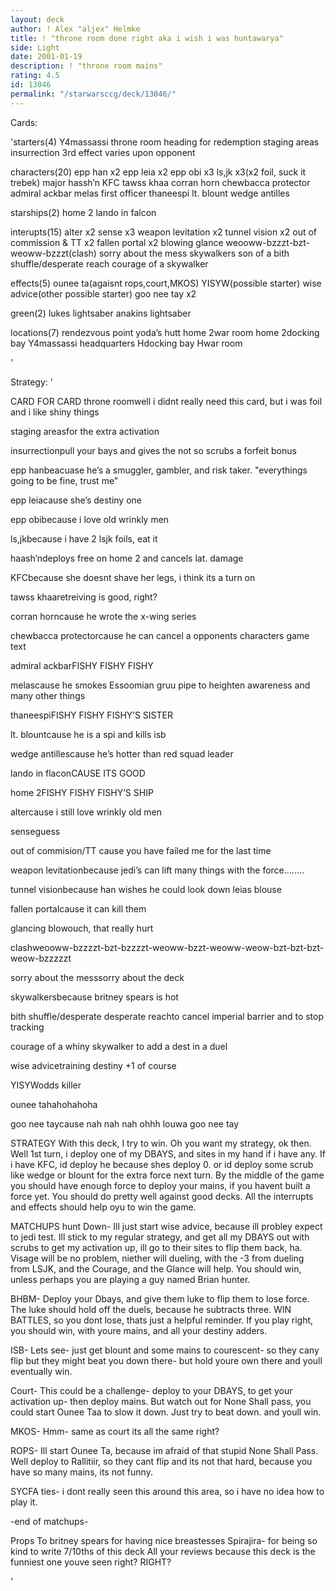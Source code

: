 ```yaml
---
layout: deck
author: ! Alex "aljex" Helmke
title: ! "throne room done right aka i wish i was huntawarya"
side: Light
date: 2001-01-19
description: ! "throne room mains"
rating: 4.5
id: 13046
permalink: "/starwarsccg/deck/13046/"
---
```

Cards: 

'starters(4)
Y4massassi throne room
heading for redemption
staging areas
insurrection
3rd effect varies upon opponent

characters(20)
epp han x2
epp leia x2
epp obi x3
ls,jk x3(x2 foil, suck it trebek)
major hassh’n
KFC
tawss khaa
corran horn
chewbacca protector
admiral ackbar
melas
first officer thaneespi
lt. blount
wedge antilles

starships(2)
home 2
lando in falcon

interupts(15)
alter x2
sense x3
weapon levitation x2
tunnel vision x2
out of commission & TT x2
fallen portal x2
blowing glance
weooww-bzzzt-bzt-weoww-bzzzt(clash)
sorry about the mess
skywalkers
son of a bith shuffle/desperate reach
courage of a skywalker

effects(5)
ounee ta(agaisnt rops,court,MKOS)
YISYW(possible starter)
wise advice(other possible starter)
goo nee tay x2

green(2)
lukes lightsaber
anakins lightsaber

locations(7)
rendezvous point
yoda’s hutt
home 2war room
home 2docking bay
Y4massassi headquarters
Hdocking bay
Hwar room




'

Strategy: '

CARD FOR CARD
throne roomwell i didnt really need this card, but i was foil and i like shiny things

staging areasfor the extra activation

insurrectionpull your bays and gives the not so scrubs a forfeit bonus

epp hanbeacuase he’s a smuggler, gambler, and risk taker.  "everythings going to be fine, trust me"

epp leiacause she’s destiny one

epp obibecause i love old wrinkly men

ls,jkbecause i have 2 lsjk foils, eat it

haash’ndeploys free on home 2 and cancels lat. damage

KFCbecause she doesnt shave her legs, i think its a turn on

tawss khaaretreiving is good, right?

corran horncause he wrote the x-wing series

chewbacca protectorcause he can cancel a opponents characters game text

admiral ackbarFISHY FISHY FISHY

melascause he smokes Essoomian gruu pipe to heighten awareness and many other things

thaneespiFISHY FISHY FISHY’S SISTER

lt. blountcause he is a spi and kills isb

wedge antillescause he’s hotter than red squad leader

lando in flaconCAUSE ITS GOOD

home 2FISHY FISHY FISHY’S SHIP

altercause i still love wrinkly old men

senseguess

out of commision/TT cause you have failed me for the last time

weapon levitationbecause jedi’s can lift many things with the force........

tunnel visionbecause han wishes he could look down leias blouse

fallen portalcause it can kill them

glancing blowouch, that really hurt

clashweooww-bzzzzt-bzt-bzzzzt-weoww-bzzt-weoww-weow-bzt-bzt-bzt-weow-bzzzzzt

sorry about the messsorry about the deck

skywalkersbecause britney spears is hot

bith shuffle/desperate desperate reachto cancel imperial barrier and to stop tracking

courage of a whiny skywalker to add a dest in a duel

wise advicetraining destiny +1 of course

YISYWodds killer

ounee tahahohahoha

goo nee taycause nah nah nah ohhh louwa goo nee tay

STRATEGY
With this deck, I try to win. Oh you want my strategy, ok then. Well 1st turn, i deploy one of my DBAYS, and sites in my hand if i have any. If i have KFC, id deploy he because shes deploy 0. or id deploy some scrub like wedge or blount for the extra force next turn. By the middle of the game you should have enough force to deploy your mains, if you havent built a force yet. You should do pretty well against good decks. All the interrupts and effects should help oyu to win the game.

MATCHUPS
hunt Down- Ill just start wise advice, because ill probley expect to jedi test. Ill stick to my regular strategy, and get all my DBAYS out with scrubs to get my activation up, ill go to their sites to flip them back, ha. Visage will be no problem, niether will dueling, with the -3 from dueling from LSJK, and the Courage, and the Glance will help. You should win, unless perhaps you are playing a guy named Brian hunter.

BHBM-
Deploy your Dbays, and give them luke to flip them to lose force. The luke should hold off the duels, because he subtracts three. WIN BATTLES, so you dont lose, thats just a helpful reminder. If you play right, you should win, with youre mains, and all your destiny adders.

ISB-
Lets see- just get blount and some mains to courescent- so they cany flip but they might beat you down there- but hold youre own there and youll eventually win.

Court-
This could be a challenge- deploy to your DBAYS, to get your activation up- then deploy mains. But watch out for None Shall pass, you could start Ounee Taa to slow it down. Just try to beat down. and youll win.

MKOS-
Hmm- same as court its all the same right?

ROPS- Ill start Ounee Ta, because im afraid of that stupid None Shall Pass. Well deploy to Rallitiir, so they cant flip and its not that hard, because you have so many mains, its not funny.

SYCFA ties-
i dont really seen this around this area, so i have no idea how to play it.

-end of matchups-

Props
To britney spears for having nice breastesses
Spirajira- for being so kind to write 7/10ths of this deck
All your reviews because this deck is the funniest one youve seen right? RIGHT?





'
